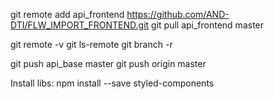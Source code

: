 git remote add api_frontend https://github.com/AND-DTI/FLW_IMPORT_FRONTEND.git
git pull api_frontend master



git remote -v
git ls-remote
git branch -r 


git push api_base master
git push origin master



Install libs:
npm install --save styled-components



